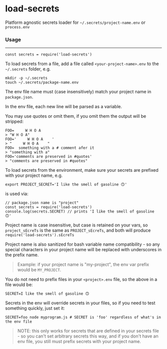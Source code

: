# load-secrets
Platform agnostic secrets loader for `~/.secrets/project-name.env` or `process.env`

### Usage
---

```
const secrets = require('load-secrets')
```

To load secrets from a file, add a file called `<your-project-name>.env` to the `~/.secrets` folder, e.g.

```
mkdir -p ~/.secrets
touch ~/.secrets/package-name.env
```

The env file name must (case insensitively) match your project name in `package.json`.

In the env file, each new line will be parsed as a variable.

You may use quotes or omit them, if you omit them the output will be stripped:
```
FOO=     W H O A    
> "W H O A"
FOO='     W H O A    '
> "     W H O A    "
FOO=  something with a # comment afer it
> "something with a"
FOO='comments are preserved in #quotes'
> "comments are preserved in #quotes"
```

To load secrets from the environment, make sure your secrets are prefixed with your project name, e.g.

```
export PROJECT_SECRET='I like the smell of gasoline 🙃'
```
is used via:
```
// package.json name is "project"
const secrets = require('load-secrets')
console.log(secrets.SECRET) // prints 'I like the smell of gasoline 🙃'
```
Project name is case insensitive, but case is retained on your vars, so `project_sEcreTs` is the same as `PROJECT_sEcreTs`, and both will produce `require('load-secrets').sEcreTs`

Project name is also sanitized for bash variable name compatibility - so any special characters in your project name will be replaced with underscores in the prefix name.

> Example: if your project name is "my-project", the env var prefix would be `MY_PROJECT`.

You do not need to prefix files in your `<project>.env` file, so the above in a file would be:

```
SECRET=I like the smell of gasoline 🙃
```

Secrets in the env will override secrets in your files, so if you need to test something quickly, just set it:

```
SECRET=foo node myprogram.js # SECRET is 'foo' regardless of what's in the env file
```

> NOTE: this only works for secrets that are defined in your secrets file - so you can't set arbitrary secrets this way, and if you don't have an env file, you still must prefix secrets with your project name.
